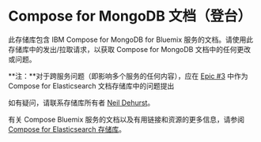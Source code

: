 # Compose for MongoDB 文档（登台）

此存储库包含 IBM Compose for MongoDB for Bluemix 服务的文档。请使用此存储库中的发出/拉取请求，以获取 Compose for MongoDB 文档中的任何更改或问题。

**注：**对于跨服务问题（即影响多个服务的任何内容），应在 [Epic #3](https://github.ibm.com/Bluemix-Docs/ComposeForElasticsearch/issues/3) 中作为 Compose for Elasticsearch 文档存储库中的问题提出

如有疑问，请联系存储库所有者 [Neil Dehurst](https://github.ibm.com/NDewhurs)。

有关 Compose Bluemix 服务的文档以及有用链接和资源的更多信息，请参阅 [Compose for Elasticsearch 存储库](https://github.ibm.com/Bluemix-Docs/ComposeForElasticsearch)。
